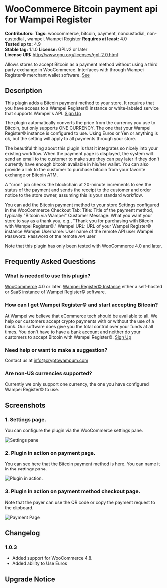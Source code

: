 # WooCommerce Bitcoin payment api for Wampei Register #
**Contributors:** 
**Tags:** woocommerce, bitcoin, payment, noncustodial, non-custodial , wampei, Wampei Register
**Requires at least:** 4.0  
**Tested up to:** 4.9  
**Stable tag:** 1.1.0
**License:** GPLv2 or later  
**License URI:** http://www.gnu.org/licenses/gpl-2.0.html


Allows stores to accept Bitcoin as a payment method without using a third party exchange in WooCommerce. Interfaces with through Wampei Register© merchant wallet software.  [See](http://wampei.com/blog/woocommerce/plugin/ecommerce/using_wampum_woocommerce_plugin.html)

## Description ##

This plugin adds a Bitcoin payment method to your store.  It requires that you have access to a Wampei Register© instance or white-labeled service that supports Wampei's API. [Sign Up](http://wampei.com/contact/index.html)  

The plugin automatically converts the price from the currency you use to Bitcoin, but only supports ONE CURRENCY.  The one that your Wampei Register© instance is configured to use.  Using Euros or Yen or anything is ok, but the setting will apply to all payments through your store.

The beautiful thing about this plugin is that it integrates so nicely into your existing workflow.  When the payment page is displayed, the system will send an email to the customer to make sure they can pay later if they don't currently have enough bitcoin available in his/her wallet.  You can also provide a link to the customer to purchase bitcoin from your favorite exchange or Bitcoin ATM.

A "cron" job checks the blockchain at 20-minute increments to see the status of the payment and sends the receipt to the customer and order notice to the store owner, assuming this is your standard workflow.

You can add the Bitcoin payment method to your store
Settings configured in the WooCommerce Checkout Tab:
Title: Title of the payment method, typically "Bitcoin via Wampei"
Customer Message: What you want your store to say as a thank you, e.g., "Thank you for purchasing with Bitcoin with Wampei Register©."
Wampei URL: URL of your Wampei Register© instance
Wampei Username: User name of the remote API user
Wampei Password: Password of the remote API user

Note that this plugin has only been tested with WooCommerce 4.0 and later.


## Frequently Asked Questions ##


### What is needed to use this plugin? ###

[WooCommerce](http://wordpress.org/plugins/woocommerce/) 4.0 or later.
[Wampei Register© Instance](http://Wampei.com) either a self-hosted or SaaS instance of Wampei Register© software.  

### How can I get Wampei Register© and start accepting Bitcoin? ###

At Wampei we believe that eCommerce tech should be available to all. We help our customers accept crypto payments with or without the use of a bank. Our software does give you the total control over your funds at all times. You don't have to have a bank account and neither do your customers to accept Bitcoin with Wampei Register©.
[Sign Up](http://Wampei.com/contact/index.html)

### Need help or want to make a suggestion? ###

Contact us at info@cryptowampum.com

### Are non-US currencies supported? ###
Currently we only support one currency, the one you have configured Wampei Register© to use.
## Screenshots ##

### 1. Settings page. ###
You can configure the plugin via the WooCommerce settings pane.


![Settings pane](http://wampei.com/assets/files/gateway-wampum-bitcoin/PluginSettings.png "Settings Pane")


### 2. Plugin in action on payment page. ###
You can see here that the Bitcoin payment method is here.  You can name it in the settings pane.

![Plugin in action.](http://wampei.com/assets/files/gateway-wampum-bitcoin/PaymentMethodsPage.png)


### 3. Plugin in action on payment method checkout page. ###
Note that the payer can use the QR code or copy the payment request to the clipboard.

![Payment Page](http://wampei.com/assets/files/gateway-wampum-bitcoin/PaymentPage.png)

## Changelog ##

### 1.0.3 ###

- Added support for WooCommerce 4.8.
- Added ability to Use Euros
## Upgrade Notice ##

